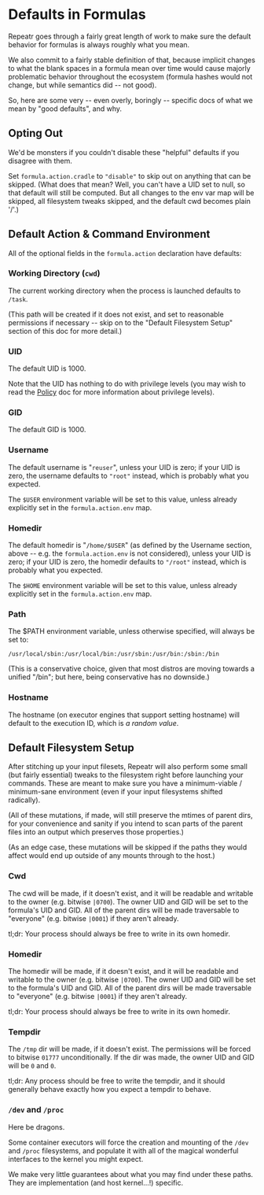 Defaults in Formulas
====================

Repeatr goes through a fairly great length of work to make sure
the default behavior for formulas is always roughly what you mean.

We also commit to a fairly stable definition of that, because
implicit changes to what the blank spaces in a formula mean over
time would cause majorly problematic behavior throughout the ecosystem
(formula hashes would not change, but while semantics did -- not good).

So, here are some very -- even overly, boringly -- specific docs
of what we mean by "good defaults", and why.


Opting Out
----------

We'd be monsters if you couldn't disable these "helpful" defaults if
you disagree with them.

Set `formula.action.cradle` to `"disable"` to skip out on anything that
can be skipped.
(What does that mean?  Well, you can't have a UID set to null, so that
default will still be computed.  But all changes to the env var map
will be skipped, all filesystem tweaks skipped, and the default cwd
becomes plain '/'.)


Default Action & Command Environment
------------------------------------

All of the optional fields in the `formula.action` declaration have
defaults:

### Working Directory (`cwd`)

The current working directory when the process is launched defaults
to `/task`.

(This path will be created if it does not exist, and set to reasonable
permissions if necessary -- skip on to the "Default Filesystem Setup"
section of this doc for more detail.)

### UID

The default UID is 1000.

Note that the UID has nothing to do with privilege levels
(you may wish to read the [Policy](./formula-policy.md) doc
for more information about privilege levels).

### GID

The default GID is 1000.

### Username

The default username is "`reuser`", unless your UID is zero;
if your UID is zero, the username defaults to `"root"` instead,
which is probably what you expected.

The `$USER` environment variable will be set to this value,
unless already explicitly set in the `formula.action.env` map.

### Homedir

The default homedir is "`/home/$USER`" (as defined by the Username
section, above -- e.g. the `formula.action.env` is not considered),
unless your UID is zero;
if your UID is zero, the homedir defaults to `"/root"` instead,
which is probably what you expected.

The `$HOME` environment variable will be set to this value,
unless already explicitly set in the `formula.action.env` map.

### Path

The $PATH environment variable, unless otherwise specified, will
always be set to:

```
/usr/local/sbin:/usr/local/bin:/usr/sbin:/usr/bin:/sbin:/bin
```

(This is a conservative choice, given that most distros are moving towards
a unified "/bin"; but here, being conservative has no downside.)

### Hostname

The hostname (on executor engines that support setting hostname) will
default to the execution ID, which is *a random value*.


Default Filesystem Setup
------------------------

After stitching up your input filesets, Repeatr will also perform some
small (but fairly essential) tweaks to the filesystem right before
launching your commands.  These are meant to make sure you have a
minimum-viable / minimum-sane environment (even if your input filesystems
shifted radically).

(All of these mutations, if made, will still preserve the mtimes of
parent dirs, for your convenience and sanity if you intend to scan
parts of the parent files into an output which preserves those properties.)

(As an edge case, these mutations will be skipped if the paths they
would affect would end up outside of any mounts through to the host.)

### Cwd

The cwd will be made, if it doesn't exist,
and it will be readable and writable to the owner (e.g. bitwise `|0700`).
The owner UID and GID will be set to the formula's UID and GID.
All of the parent dirs will be made traversable to "everyone"
(e.g. bitwise `|0001`) if they aren't already.

tl;dr: Your process should always be free to write in its own homedir.

### Homedir

The homedir will be made, if it doesn't exist,
and it will be readable and writable to the owner (e.g. bitwise `|0700`).
The owner UID and GID will be set to the formula's UID and GID.
All of the parent dirs will be made traversable to "everyone"
(e.g. bitwise `|0001`) if they aren't already.

tl;dr: Your process should always be free to write in its own homedir.

### Tempdir

The `/tmp` dir will be made, if it doesn't exist.
The permissions will be forced to bitwise `01777` unconditionally.
If the dir was made, the owner UID and GID will be `0` and `0`.

tl;dr: Any process should be free to write the tempdir, and it should
generally behave exactly how you expect a tempdir to behave.

### `/dev` and `/proc`

Here be dragons.

Some container executors will force the creation and mounting of
the `/dev` and `/proc` filesystems, and populate it with all of
the magical wonderful interfaces to the kernel you might expect.

We make very little guarantees about what you may find under
these paths.  They are implementation (and host kernel...!) specific.
